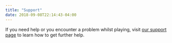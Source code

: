 ```yaml
---
title: "Support"
date: 2018-09-08T22:14:43-04:00
---
```


If you need help or you encounter a problem whilst playing, visit [our support page](https://github.com/cjsaylor/chessbot/wiki/Support) to learn how to get further help.